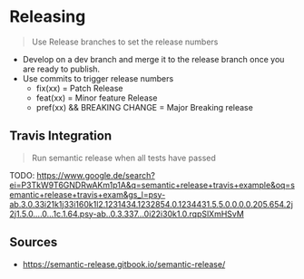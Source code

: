# Releasing

> Use Release branches to set the release numbers

* Develop on a dev branch and merge it to the release branch once you are ready to publish.
* Use commits to trigger release numbers
	* fix(xx) = Patch Release
	* feat(xx) = Minor feature Release
	* pref(xx) && BREAKING CHANGE = Major Breaking release

## Travis Integration

> Run semantic release when all tests have passed

TODO: https://www.google.de/search?ei=P3TkW9T6GNDRwAKm1p1A&q=semantic+release+travis+example&oq=semantic+release+travis+exam&gs_l=psy-ab.3.0.33i21k1j33i160k1l2.1231434.1232854.0.1234431.5.5.0.0.0.0.205.654.2j2j1.5.0....0...1c.1.64.psy-ab..0.3.337...0i22i30k1.0.rqpSlXmHSvM

## Sources

* <https://semantic-release.gitbook.io/semantic-release/>
